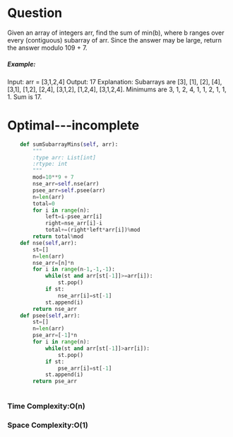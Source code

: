 # Question
Given an array of integers arr, find the sum of min(b), where b ranges over every (contiguous) subarray of arr. Since the answer may be large, return the answer modulo 109 + 7.


##### Example:
Input: arr = [3,1,2,4]
Output: 17
Explanation: 
Subarrays are [3], [1], [2], [4], [3,1], [1,2], [2,4], [3,1,2], [1,2,4], [3,1,2,4]. 
Minimums are 3, 1, 2, 4, 1, 1, 2, 1, 1, 1.
Sum is 17.
       
# Optimal---incomplete 
``` python
    def sumSubarrayMins(self, arr):
        """
        :type arr: List[int]
        :rtype: int
        """
        mod=10**9 + 7
        nse_arr=self.nse(arr)
        psee_arr=self.psee(arr)
        n=len(arr)
        total=0
        for i in range(n):
            left=i-psee_arr[i]
            right=nse_arr[i]-i
            total+=(right*left*arr[i])%mod
        return total%mod
    def nse(self,arr):
        st=[]
        n=len(arr)
        nse_arr=[n]*n
        for i in range(n-1,-1,-1):
            while(st and arr[st[-1]]>=arr[i]):
                st.pop()
            if st:
                nse_arr[i]=st[-1]
            st.append(i)
        return nse_arr
    def psee(self,arr):
        st=[]
        n=len(arr)
        pse_arr=[-1]*n
        for i in range(n):
            while(st and arr[st[-1]]>arr[i]):
                st.pop()
            if st:
                pse_arr[i]=st[-1]
            st.append(i)
        return pse_arr
            
```
### Time Complexity:O(n)
### Space Complexity:O(1)
